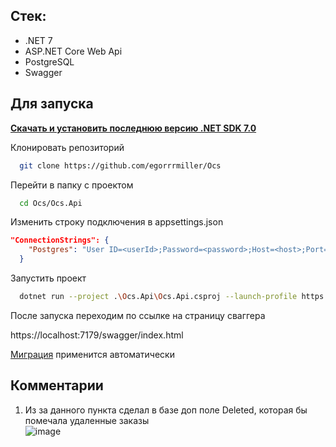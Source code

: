 ## Стек:
- .NET 7
- ASP.NET Core Web Api
- PostgreSQL
- Swagger

## Для запуска

**[Скачать и установить последнюю версию .NET SDK 7.0](https://dotnet.microsoft.com/en-us/download/dotnet/7.0)**

Клонировать репозиторий

```bash
  git clone https://github.com/egorrrmiller/Ocs
```

Перейти в папку с проектом

```bash
  cd Ocs/Ocs.Api
```

Изменить строку подключения в appsettings.json

```json
"ConnectionStrings": {
    "Postgres": "User ID=<userId>;Password=<password>;Host=<host>;Port=<port>;Database=ocs;"
  }
```

Запустить проект

```bash
  dotnet run --project .\Ocs.Api\Ocs.Api.csproj --launch-profile https
```

После запуска переходим по ссылке на страницу сваггера

https://localhost:7179/swagger/index.html

[Миграция](https://github.com/egorrrmiller/Ocs/blob/main/Ocs.Database/Migrations/20230428183840_Init.cs) применится автоматически

## Комментарии

1. Из за данного пункта сделал в базе доп поле Deleted, которая бы помечала удаленные заказы<br/>
![image](https://user-images.githubusercontent.com/44502536/234329730-837ca37e-e389-4be5-bdb4-81920a8580d3.png)



